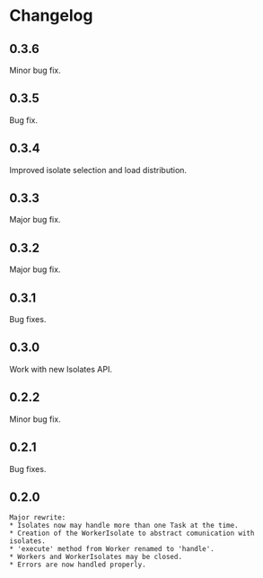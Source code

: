 # Changelog

## 0.3.6
  Minor bug fix.

## 0.3.5
  Bug fix.

## 0.3.4
  Improved isolate selection and load distribution.

## 0.3.3
  Major bug fix.

## 0.3.2
  Major bug fix.

## 0.3.1
  Bug fixes.

## 0.3.0
  Work with new Isolates API.

## 0.2.2
  Minor bug fix.

## 0.2.1
  Bug fixes.

## 0.2.0
	Major rewrite:
	* Isolates now may handle more than one Task at the time.
	* Creation of the WorkerIsolate to abstract comunication with isolates.
	* 'execute' method from Worker renamed to 'handle'.
	* Workers and WorkerIsolates may be closed.
	* Errors are now handled properly.